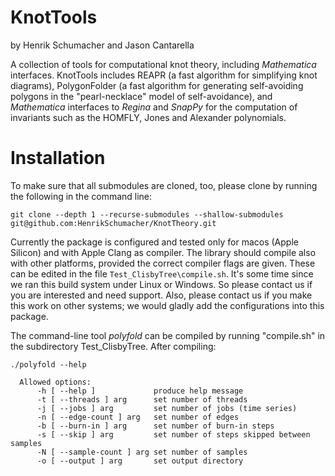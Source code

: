 # KnotTools
by Henrik Schumacher and Jason Cantarella

A collection of tools for computational knot theory, including _Mathematica_ interfaces. KnotTools includes REAPR (a fast algorithm for simplifying knot diagrams), PolygonFolder (a fast algorithm for generating self-avoiding polygons in the "pearl-necklace" model of self-avoidance), and _Mathematica_ interfaces to _Regina_ and _SnapPy_ for the computation of invariants such as the HOMFLY, Jones and Alexander polynomials.

# Installation

To make sure that all submodules are cloned, too, please clone by running the following in the command line:

    git clone --depth 1 --recurse-submodules --shallow-submodules git@github.com:HenrikSchumacher/KnotTheory.git

Currently the package is configured and tested only for macos (Apple Silicon) and with Apple Clang as compiler. The library should compile also with other platforms, provided the correct compiler flags are given. These can be edited in the file `Test_ClisbyTree\compile.sh`. It's some time since we ran this build system under Linux or Windows. So please contact us if you are interested and need support. Also, please contact us if you make this work on other systems; we would gladly add the configurations into this package.

The command-line tool _polyfold_ can be compiled by running "compile.sh" in the subdirectory Test_ClisbyTree. After compiling:

    ./polyfold --help

      Allowed options:
          -h [ --help ]             produce help message
          -t [ --threads ] arg      set number of threads
          -j [ --jobs ] arg         set number of jobs (time series)
          -n [ --edge-count ] arg   set number of edges
          -b [ --burn-in ] arg      set number of burn-in steps
          -s [ --skip ] arg         set number of steps skipped between samples
          -N [ --sample-count ] arg set number of samples
          -o [ --output ] arg       set output directory
